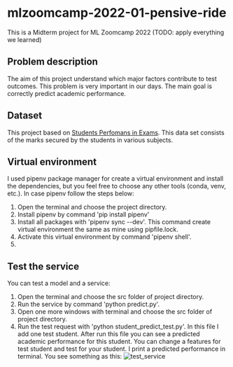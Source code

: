 # mlzoomcamp-2022-01-pensive-ride
This is a Midterm project for ML Zoomcamp 2022 (TODO: apply everything we learned)

## Problem description
The aim of this project understand which major factors contribute to test outcomes. This problem is very important in our days. The main goal is correctly predict academic performance. 


## Dataset
This project based on [Students Perfomans in Exams](https://www.kaggle.com/datasets/whenamancodes/students-performance-in-exams?resource=download). This data set consists of the marks secured by the students in various subjects.


## Virtual environment
I used pipenv package manager for create a virtual environment and install the dependencies, 
but you feel free to choose any other tools (conda, venv, etc.).
In case pipenv follow the steps below:
1. Open the terminal and choose the project directory.
2. Install pipenv by command 'pip install pipenv'
3. Install all packages with 'pipenv sync --dev'. This command create virtual environment 
the same as mine using pipfile.lock.
4. Activate this virtual environment by command 'pipenv shell'.
5. 
## Test the service
You can test a model and a service:
1. Open the terminal and choose the src folder of project directory.
2. Run the service by command 'python predict.py'.
3. Open one more windows with terminal and choose the src folder of project directory.
4. Run the test request with 'python student_predict_test.py'.
In this file I add one test student. After run this file you can see a predicted academic 
performance for this student.
You can change a features for test student and test for your student. I print a predicted 
performance in terminal.
You see something as this:
![test_service](https://github.com/TatyanaMardvilko/mlzoomcamp-2022-01-pensive-ride/tree/main/images/predict_test.png)